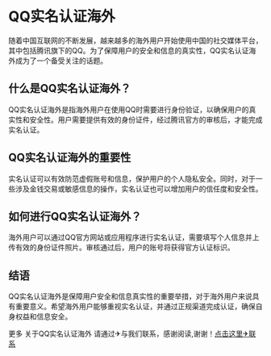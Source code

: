# QQ实名认证海外

随着中国互联网的不断发展，越来越多的海外用户开始使用中国的社交媒体平台，其中包括腾讯旗下的QQ。为了保障用户的安全和信息的真实性，QQ实名认证海外成为了一个备受关注的话题。

## 什么是QQ实名认证海外？

QQ实名认证海外是指海外用户在使用QQ时需要进行身份验证，以确保用户的真实性和安全性。用户需要提供有效的身份证件，经过腾讯官方的审核后，才能完成实名认证。

## QQ实名认证海外的重要性

实名认证可以有效防范虚假账号和信息，保护用户的个人隐私安全。同时，对于一些涉及金钱交易或敏感信息的操作，实名认证也可以增加用户的信任度和安全性。

## 如何进行QQ实名认证海外？

海外用户可以通过QQ官方网站或应用程序进行实名认证，需要填写个人信息并上传有效的身份证件照片。审核通过后，用户的账号将获得官方认证标识。

## 结语

QQ实名认证海外是保障用户安全和信息真实性的重要举措，对于海外用户来说具有重要意义。希望海外用户能够重视实名认证，并通过正规渠道完成认证，确保自身权益和信息安全。

更多 关于QQ实名认证海外 请通过✈与我们联系，感谢阅读,谢谢！[点击这里✈联系](https://t.me/LM999bot)